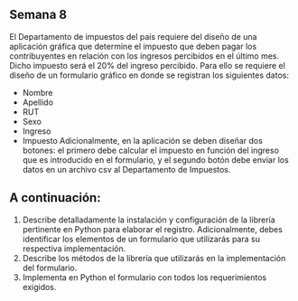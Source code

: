## Semana 8
El Departamento de impuestos del país requiere del diseño de una aplicación gráfica que determine el
impuesto que deben pagar los contribuyentes en relación con los ingresos percibidos en el último mes.
Dicho impuesto será el 20% del ingreso percibido. Para ello se requiere el diseño de un formulario
gráfico en donde se registran los siguientes datos:
- Nombre
- Apellido
- RUT
- Sexo
- Ingreso
- Impuesto
Adicionalmente, en la aplicación se deben diseñar dos botones: el primero debe calcular el impuesto
en función del ingreso que es introducido en el formulario, y el segundo botón debe enviar los datos en
un archivo csv al Departamento de Impuestos.

## A continuación:
1. Describe detalladamente la instalación y configuración de la librería pertinente en Python para
elaborar el registro. Adicionalmente, debes identificar los elementos de un formulario que
utilizarás para su respectiva implementación.
2. Describe los métodos de la librería que utilizarás en la implementación del formulario.
3. Implementa en Python el formulario con todos los requerimientos exigidos. 